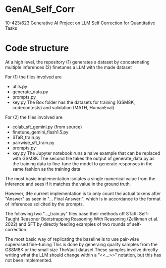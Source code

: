 # GenAI_Self_Corr
10-423/623 Generative AI Project on LLM Self Correction for Quantitative Tasks

# Code structure
At a high level, the repository 
(1) generates a dataset by concatenating multiple inferences
(2) finetunes a LLM with the made dataset

For (1) the files involved are
- utils.py
- generate_data.py
- prompts.py
- key.py
The Box folder has the datasets for training (GSM8K, codecontests) and validation (MATH, HumanEval)


For (2) the files involved are 
- colab_sft_gemini.py (from source)
- finetune_gemini_flash1.5.py
- STaR_train.py 
- pairwise_sft_train.py
- prompts.py
- key.py
The Jupyter notebook runs a naive example that can be replaced with GSM8K. The second file takes the output of generate_data.py as the training data to fine-tune the model to generate responses in the same fashion as the training data

The most basic implementation isolates a single numerical value from the inference and sees if it matches the value in the ground truth. 

However, tHe current implementation is to only count the actual tokens after "Answer" as seen in "... Final Answer:", which is in accordance to the format of inferences solicited by the prompts.

The following two "..._train.py" files base their methods off STaR: Self-Taught Reasoner Bootstrapping Reasoning With Reasoning (Zelikman et.al. 2022) and SFT by directly feeding examples of two rounds of self-correction.


The most basic way of replicating the baseline is to use pair-wise supervised fine-tuning
This is done by generaing quality samples from the GS8M8K or the small size TheVault dataset
These samples involve direclty writing what the LLM should change within a "<<...>>" notation, but this has not been implemented.